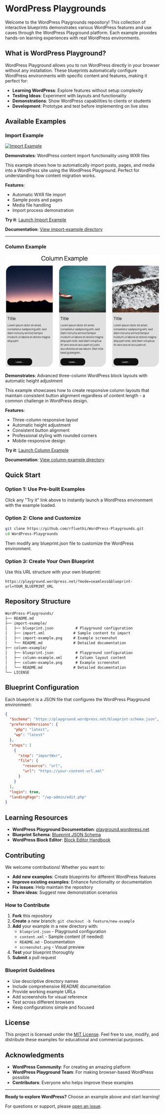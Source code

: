 # WordPress Playgrounds

Welcome to the WordPress Playgrounds repository! This collection of interactive blueprints demonstrates various WordPress features and use cases through the WordPress Playground platform. Each example provides hands-on learning experiences with real WordPress environments.

## What is WordPress Playground?

WordPress Playground allows you to run WordPress directly in your browser without any installation. These blueprints automatically configure WordPress environments with specific content and features, making it perfect for:

- **Learning WordPress**: Explore features without setup complexity
- **Testing Ideas**: Experiment with layouts and functionality
- **Demonstrations**: Show WordPress capabilities to clients or students
- **Development**: Prototype and test before implementing on live sites

## Available Examples

### Import Example

[![Import Example](import-example/import-example.png)](import-example/)

**Demonstrates**: WordPress content import functionality using WXR files

This example shows how to automatically import posts, pages, and media into a WordPress site using the WordPress Playground. Perfect for understanding how content migration works.

**Features**:

- Automatic WXR file import
- Sample posts and pages
- Media file handling
- Import process demonstration

**Try it**: [Launch Import Example](https://playground.wordpress.net/?mode=seamless&blueprint-url=https://raw.githubusercontent.com/rfluethi/WordPress-Playgrounds/main/import-example/blueprint.json)

**Documentation**: [View import-example directory](import-example/)

---

### Column Example

[![Column Example](column-example/column-example.png)](column-example/)

**Demonstrates**: Advanced three-column WordPress block layouts with automatic height adjustment

This example showcases how to create responsive column layouts that maintain consistent button alignment regardless of content length - a common challenge in WordPress design.

**Features**:

- Three-column responsive layout
- Automatic height adjustment
- Consistent button alignment
- Professional styling with rounded corners
- Mobile-responsive design

**Try it**: [Launch Column Example](https://playground.wordpress.net/?mode=seamless&blueprint-url=https://raw.githubusercontent.com/rfluethi/WordPress-Playgrounds/main/column-example/blueprint.json)

**Documentation**: [View column-example directory](column-example/)

## Quick Start

### Option 1: Use Pre-built Examples

Click any "Try it" link above to instantly launch a WordPress environment with the example loaded.

### Option 2: Clone and Customize

```bash
git clone https://github.com/rfluethi/WordPress-Playgrounds.git
cd WordPress-Playgrounds
```

Then modify any blueprint.json file to customize the WordPress environment.

### Option 3: Create Your Own Blueprint

Use this URL structure with your own blueprint:

```url
https://playground.wordpress.net/?mode=seamless&blueprint-url=YOUR_BLUEPRINT_URL
```

## Repository Structure

```text
WordPress-Playgrounds/
├── README.md
├── import-example/
│   ├── blueprint.json          # Playground configuration
│   ├── import.xml             # Sample content to import
│   ├── import-example.png     # Example screenshot
│   └── README.md              # Detailed documentation
├── column-example/
│   ├── blueprint.json          # Playground configuration
│   ├── column-example.xml      # Column layout content
│   ├── column-example.png      # Example screenshot
│   └── README.md              # Detailed documentation
└── LICENSE
```

## Blueprint Configuration

Each blueprint is a JSON file that configures the WordPress Playground environment:

```json
{
  "$schema": "https://playground.wordpress.net/blueprint-schema.json",
  "preferredVersions": {
    "php": "latest",
    "wp": "latest"
  },
  "steps": [
    {
      "step": "importWxr",
      "file": {
        "resource": "url",
        "url": "https://your-content-url.xml"
      }
    }
  ],
  "login": true,
  "landingPage": "/wp-admin/edit.php"
}
```

## Learning Resources

- **WordPress Playground Documentation**: [playground.wordpress.net](https://playground.wordpress.net/)
- **Blueprint Schema**: [Blueprint JSON Schema](https://playground.wordpress.net/blueprint-schema.json)
- **WordPress Block Editor**: [Block Editor Handbook](https://developer.wordpress.org/block-editor/)

## Contributing

We welcome contributions! Whether you want to:

- **Add new examples**: Create blueprints for different WordPress features
- **Improve existing examples**: Enhance functionality or documentation
- **Fix issues**: Help maintain the repository
- **Share ideas**: Suggest new demonstration scenarios

### How to Contribute

1. **Fork** this repository
2. **Create** a new branch: `git checkout -b feature/new-example`
3. **Add** your example in a new directory with:
   - `blueprint.json` - Playground configuration
   - `content.xml` - Sample content (if needed)
   - `README.md` - Documentation
   - `screenshot.png` - Visual preview
4. **Test** your blueprint thoroughly
5. **Submit** a pull request

### Blueprint Guidelines

- Use descriptive directory names
- Include comprehensive README documentation
- Provide working example URLs
- Add screenshots for visual reference
- Test across different browsers
- Keep configurations simple and focused

## License

This project is licensed under the [MIT License](LICENSE). Feel free to use, modify, and distribute these examples for educational and commercial purposes.

## Acknowledgments

- **WordPress Community**: For creating an amazing platform
- **WordPress Playground Team**: For making browser-based WordPress possible
- **Contributors**: Everyone who helps improve these examples

---

**Ready to explore WordPress?** Choose an example above and start learning!

For questions or support, please [open an issue](https://github.com/rfluethi/WordPress-Playgrounds/issues).
